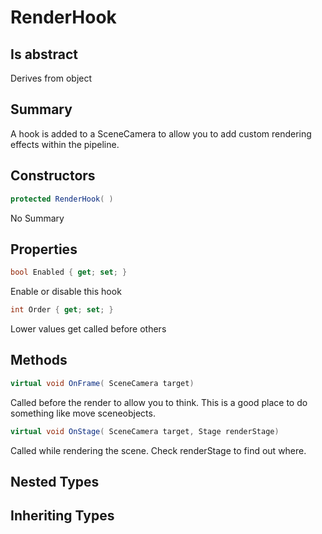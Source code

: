 # RenderHook

## Is abstract
Derives from object

## Summary

A hook is added to a SceneCamera to allow you to add custom rendering effects within the pipeline.
## Constructors

```c#
protected RenderHook( ) 
```
No Summary
## Properties

```c#
bool Enabled { get; set; } 
```
Enable or disable this hook
```c#
int Order { get; set; } 
```
Lower values get called before others
## Methods

```c#
virtual void OnFrame( SceneCamera target) 
```
Called before the render to allow you to think. This is a good
place to do something like move sceneobjects.
```c#
virtual void OnStage( SceneCamera target, Stage renderStage) 
```
Called while rendering the scene. Check renderStage to find out where.
## Nested Types

## Inheriting Types

